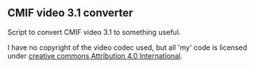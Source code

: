 CMIF video 3.1 converter
------------------------

Script to convert CMIF video 3.1 to something useful.

I have no copyright of the video codec used, but all 'my' code is licensed under [creative commons Attribution 4.0 International](http://creativecommons.org/licenses/by/4.0/).
